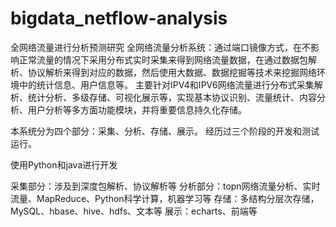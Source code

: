 # bigdata_netflow-analysis
全网络流量进行分析预测研究
全网络流量分析系统：通过端口镜像方式，在不影响正常流量的情况下采用分布式实时采集来得到网络流量数据，在通过数据包解析、协议解析来得到对应的数据，然后使用大数据、数据挖掘等技术来挖掘网络环境中的统计信息、用户信息等。 主要针对IPV4和IPV6网络流量进行分布式采集解析、统计分析、多级存储、可视化展示等，实现基本协议识别、流量统计、内容分析、用户分析等多方面功能模块，并将重要信息持久化存储。

本系统分为四个部分：采集、分析、存储、展示。 经历过三个阶段的开发和测试运行。

使用Python和java进行开发

采集部分：涉及到深度包解析、协议解析等 分析部分：topn网络流量分析、实时流量、MapReduce、Python科学计算，机器学习等 存储：多结构分层次存储，MySQL、hbase、hive、hdfs、文本等 展示：echarts、前端等
